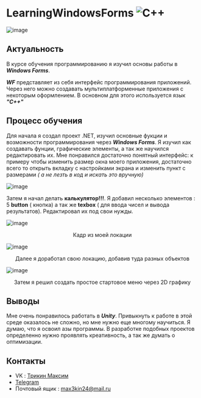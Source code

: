 # LearningWindowsForms ![C++](https://img.shields.io/badge/c++-%2300599C.svg?style=for-the-badge&logo=c%2B%2B&logoColor=white)
![image](https://github.com/spectrummmm/LearningWindowsForms/assets/133951457/78f767be-110e-405e-a09f-0b33e585c542)

## Актуальность
В курсе обучения программированию я изучил основы работы в ***Windows Forms***. <p> ***WF*** представляет из себя интерфейс программирования приложений. Через него можно создавать мультиплатформенные приложения с некоторым оформлением. В основном для этого используется язык ***"C++"***
</p>
 
## Процесс обучения
Для начала я создал проект .NET, изучил основные фукции и возможности программирования через ***Windows Forms***. Я изучил как создавать фунции, графические элементы, а так же научился редактировать их.
Мне понравился достаточно понятный интерфейс: к примеру чтобы изменить размер окна моего приложения, достаточно всего то открыть вкладку с настройками экрана и изменить пункт с размерами *( а не лезть в код и искать это вручную)*
<p>
 </p>
 
![image](https://github.com/spectrummmm/LearningWindowsForms/assets/133951457/a17982ec-7f7f-4a26-8ed5-ec595c5afc59)

 
Затем я начал делать **калькулятор!!!**. Я добавил несколько элементов : 5 **button** ( кнопка) а так же **texbox** ( для ввода чисел и вывода результатов). Редактировал их под свои нужды.

![image](https://github.com/spectrummmm/LearningWindowsForms/assets/133951457/8557dd3b-e059-422a-81d4-7c7b64a330ff)




<p align = center> Кадр из моей локации</p>

![image](https://github.com/spectrummmm/LearningUnity/assets/133951457/91dbb969-ff08-49e2-9bfc-3bd4ff4c5ac5)
<p align = center>Далее я доработал свою локацию, добавив туда разных объектов</p>


![image](https://github.com/spectrummmm/LearningUnity/assets/133951457/e627a3aa-87f7-4782-b150-6d2927d5ba59)
<p align  = center> Затем я решил создать простое стартовое меню через 2D графику </p>


## Выводы
Мне очень понравилось работать в ***Unity***. Привыкнуть к работе в этой среде оказалось не сложно, но мне нужно еще многому научиться. Я думаю, что я освоил азы программы. В разработке подобных проектов определенно нужно проявлять креативность, а так же думать о оптимизации.
  
## Контакты
- VK : [Трикин Максим](https://vk.com/causeimanikeboy)
- [Telegram](https://t.me/nihuya_sebe_bigboy)
- Почтовый ящик : max3kin24@mail.ru

